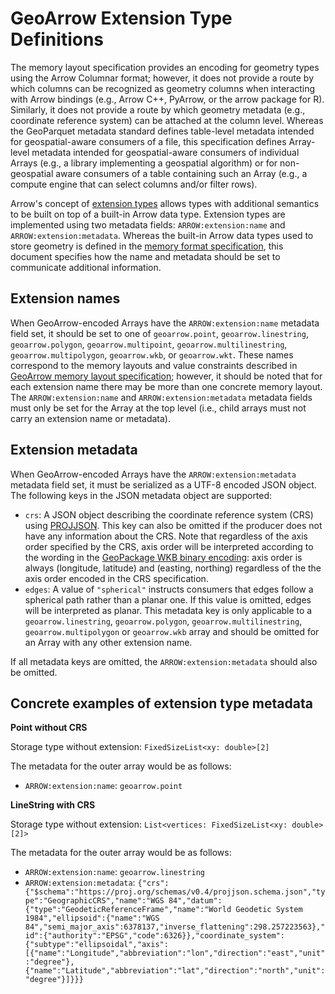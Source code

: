 
# GeoArrow Extension Type Definitions

The memory layout specification provides an encoding for geometry types
using the Arrow Columnar format; however, it does not provide a route by
which columns can be recognized as geometry columns when interacting with
Arrow bindings (e.g., Arrow C++, PyArrow, or the arrow package for R).
Similarly, it does not provide a route by which geometry metadata (e.g.,
coordinate reference system) can be attached at the column level.
Whereas the GeoParquet metadata standard defines table-level metadata
intended for geospatial-aware consumers of a file, this specification
defines Array-level metadata intended for geospatial-aware consumers
of individual Arrays (e.g., a library implementing a geospatial algorithm)
or for non-geospatial aware consumers of a table containing such an
Array (e.g., a compute engine that can select columns and/or filter rows).

Arrow's concept of [extension types](https://arrow.apache.org/docs/format/Columnar.html#extension-types)
allows types with additional semantics to be built on top of a built-in
Arrow data type. Extension types are implemented using two metadata fields:
`ARROW:extension:name` and `ARROW:extension:metadata`. Whereas the
built-in Arrow data types used to store geometry is defined in the
[memory format specification](format.md), this document specifies how
the name and metadata should be set to communicate additional
information.

## Extension names

When GeoArrow-encoded Arrays have the `ARROW:extension:name` metadata
field set, it should be set to one of `geoarrow.point`, `geoarrow.linestring`,
`geoarrow.polygon`, `geoarrow.multipoint`, `geoarrow.multilinestring`,
`geoarrow.multipolygon`, `geoarrow.wkb`, or `geoarrow.wkt`. These names correspond
to the memory layouts and value constraints described in
[GeoArrow memory layout specification](format.md); however, it should be noted
that for each extension name there may be more than one concrete memory layout.
The `ARROW:extension:name` and `ARROW:extension:metadata` metadata fields must
only be set for the Array at the top level (i.e., child arrays must not carry
an extension name or metadata).

## Extension metadata

When GeoArrow-encoded Arrays have the `ARROW:extension:metadata` metadata
field set, it must be serialized as a UTF-8 encoded JSON object. The following
keys in the JSON metadata object are supported:

- `crs`: A JSON object describing the coordinate reference system (CRS)
  using [PROJJSON](https://proj.org/specifications/projjson.html).
  This key can also be omitted if the producer does not have any
  information about the CRS. Note that regardless of the axis
  order specified by the CRS, axis order will be interpreted
  according to the wording in the
  [GeoPackage WKB binary encoding](https://www.geopackage.org/spec130/index.html#gpb_format):
  axis order is always (longitude, latitude) and (easting, northing)
  regardless of the the axis order encoded in the CRS specification.
- `edges`: A value of `"spherical"` instructs consumers that edges follow
  a spherical path rather than a planar one. If this value is omitted,
  edges will be interpreted as planar. This metadata key is only applicable
  to a `geoarrow.linestring`, `geoarrow.polygon`, `geoarrow.multilinestring`,
  `geoarrow.multipolygon` or `geoarrow.wkb` array and should be omitted for
  an Array with any other extension name.

If all metadata keys are omitted, the `ARROW:extension:metadata` should
also be omitted.

## Concrete examples of extension type metadata

**Point without CRS**

Storage type without extension: `FixedSizeList<xy: double>[2]`

The metadata for the outer array would be as follows:

- `ARROW:extension:name`: `geoarrow.point`

**LineString with CRS**

Storage type without extension: `List<vertices: FixedSizeList<xy: double>[2]>`

The metadata for the outer array would be as follows:

- `ARROW:extension:name`: `geoarrow.linestring`
- `ARROW:extension:metadata`: `{"crs": {"$schema":"https://proj.org/schemas/v0.4/projjson.schema.json","type":"GeographicCRS","name":"WGS 84","datum":{"type":"GeodeticReferenceFrame","name":"World Geodetic System 1984","ellipsoid":{"name":"WGS 84","semi_major_axis":6378137,"inverse_flattening":298.257223563},"id":{"authority":"EPSG","code":6326}},"coordinate_system":{"subtype":"ellipsoidal","axis":[{"name":"Longitude","abbreviation":"lon","direction":"east","unit":"degree"},{"name":"Latitude","abbreviation":"lat","direction":"north","unit":"degree"}]}}}`

